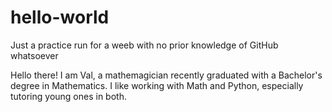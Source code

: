 # hello-world
Just a practice run for a weeb with no prior knowledge of GitHub whatsoever

Hello there! I am Val, a mathemagician recently graduated with a Bachelor's degree in Mathematics. I like working with Math and Python, especially tutoring young ones in both. 

